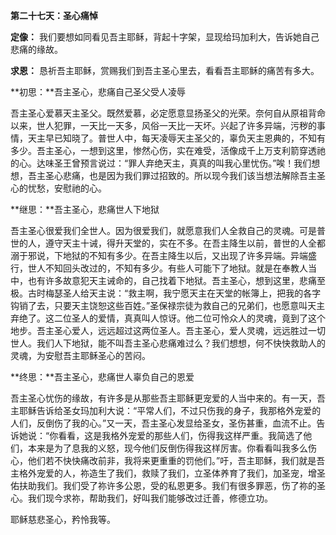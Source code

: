**第二十七天：圣心痛悼**

**定像：** 我们要想如同看见吾主耶稣，背起十字架，显现给玛加利大，告诉她自己悲痛的缘故。

**求恩：** 恳祈吾主耶稣，赏赐我们到吾主圣心里去，看看吾主耶稣的痛苦有多大。

**初思：**吾主圣心，悲痛自己圣父受人凌辱

吾主圣心爱慕天主圣父。既然爱慕，必定愿意显扬圣父的光荣。奈何自从原祖背命以来，世人犯罪，一天比一天多，风俗一天比一天坏。兴起了许多异端，污秽的事情，天主早已知晓了。普世人中，每天凌辱天主圣父的，辜负天主恩典的，不知有多少。吾主圣心，一想到这里，惨然心伤，实在难受，活像成千上万支利箭穿透祂的心。达味圣王曾预言说过：“罪人弃绝天主，真真的叫我心里忧伤。”唉！我们想想，吾主圣心悲痛，也是因为我们罪过招致的。所以现今我们该当想法解除吾主圣心的忧愁，安慰祂的心。

**继思：**吾主圣心，悲痛世人下地狱

吾主圣心很爱我们全世人。因为很爱我们，就愿意我们人全救自己的灵魂。可是普世的人，遵守天主十诫，得升天堂的，实在不多。在吾主降生以前，普世的人全都溺于邪说，下地狱的不知有多少。在吾主降生以后，又出现了许多异端。异端盛行，世人不知回头改过的，不知有多少。有些人可能下了地狱。就是在奉教人当中，也有许多故意犯天主诫命的，自己找着下地狱。吾主圣心，想到这里，悲痛至极。古时梅瑟圣人给天主说：“救主啊，我宁愿天主在天堂的帐簿上，把我的各字钩销了去，只要天主饶恕这些百姓。”圣保禄宗徒为救自己的兄弟们，也愿意叫天主弃绝了。这二位圣人的爱情，真真叫人惊讶。他二位可怜众人的灵魂，竟到了这个地步。吾主圣心爱人，远远超过这两位圣人。吾主圣心，爱人灵魂，远远胜过一切世人。我们人下地狱，能不叫吾主圣心悲痛难过么？我们想想，何不快快救助人的灵魂，为安慰吾主耶稣圣心的苦闷。

**终思：**吾主圣心，悲痛世人辜负自己的恩爱

吾主圣心忧伤的缘故，有许多是从那些吾主耶稣更宠爱的人当中来的。有一天，吾主耶稣告诉给圣女玛加利大说：“平常人们，不过只伤我的身子，我那格外宠爱的人们，反倒伤了我的心。”又一天，吾主圣心发显给圣女，圣伤甚重，血流不止。告诉她说：“你看看，这是我格外宠爱的那些人们，伤得我这样严重。我简选了他们，本来是为了息我的义怒，现今他们反倒伤得我这样厉害。你看看叫我多么伤心，他们若不快快痛改前非，我将来更重重的罚他们。”吁，吾主耶稣，我们就是吾主格外宠爱的人，祢造生了我们，救赎了我们，立圣体养育了我们，加圣宠，增圣佑扶助我们。我们受了祢许多公恩，受的私恩更多。我们有很多罪恶，伤了祢的圣心。我们现今求祢，帮助我们，好叫我们能够改过迁善，修德立功。

耶稣慈悲圣心，矜怜我等。